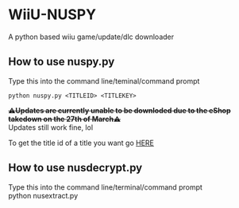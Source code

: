 # WiiU-NUSPY
A python based wiiu game/update/dlc downloader

## How to use nuspy.py

Type this into the command line/teminal/command prompt  

    python nuspy.py <TITLEID> <TITLEKEY>
    
~~**⚠️Updates are currently unable to be downloded due to the eShop takedown on the 27th of March⚠️**~~  
Updates still work fine, lol  
  
To get the title id of a title you want go [HERE](https://thegamershollow.github.io/Wii-U-Title-Database/)

## How to use nusdecrypt.py

Type this into the command line/terminal/command prompt  
        python nusextract.py
